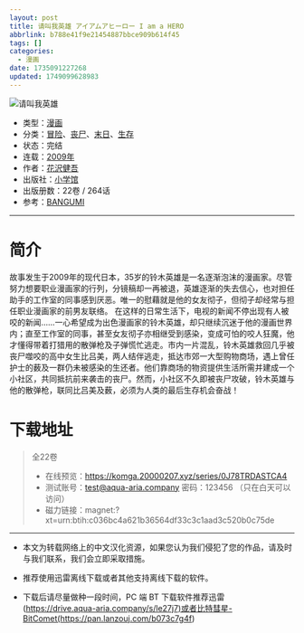 ```yaml
---
layout: post
title: 请叫我英雄 アイアムアヒーロー I am a HERO
abbrlink: b788e41f9e21454887bbce909b614f45
tags: []
categories:
  - 漫画
date: 1735091227268
updated: 1749099628983
---
```


![请叫我英雄](https://ipfs.io/ipfs/QmVQ6Un3NtGoGfufqKeVcZZpVcXBUkTtxjbF4JLe2ijZpo?filename=%E8%AF%B7%E5%8F%AB%E6%88%91%E8%8B%B1%E9%9B%84.jpg)

- 类型：[漫画](/index.php/category/漫画)
- 分类：[冒险](/index.php/category/冒险)、[丧尸](/index.php/category/丧尸)、[末日](/index.php/category/末日)、[生存](/index.php/category/生存)
- 状态：完结
- 连载：[2009年](/index.php/category/2009年)
- 作者：[花沢健吾](/index.php/category/花沢健吾)
- 出版社：[小学馆](/index.php/category/小学馆)
- 出版册数：22卷 / 264话
- 参考：[BANGUMI](https://bangumi.tv/subject/24569)

***

# 简介

故事发生于2009年的现代日本，35岁的铃木英雄是一名逐渐泡沫的漫画家。尽管努力想要职业漫画家的行列，分镜稿却一再被退，英雄逐渐的失去信心，也对担任助手的工作室的同事感到厌恶。唯一的慰藉就是他的女友彻子，但彻子却经常与担任职业漫画家的前男友联络。 在这样的日常生活下，电视的新闻不停出现有人被咬的新闻……一心希望成为出色漫画家的铃木英雄，却只继续沉迷于他的漫画世界内；直至工作室的同事，甚至女友彻子亦相继受到感染，变成可怕的咬人狂魔，他才懂得带着打猎用的散弹枪及子弹慌忙逃走。市内一片混乱，铃木英雄救回几乎被丧尸噬咬的高中女生比吕美，两人结伴逃走，抵达市郊一大型购物商场，遇上曾任护士的薮及一群仍未被感染的生还者。他们靠商场的物资提供生活所需并建成一个小社区，共同抵抗前来袭击的丧尸。然而，小社区不久即被丧尸攻破，铃木英雄与他的散弹枪，联同比吕美及薮，必须为人类的最后生存机会奋战！

# 下载地址

> 全22卷
>
> - 在线预览：<https://komga.20000207.xyz/series/0J78TRDASTCA4>
> - 测试账号：<test@aqua-aria.company> 密码：123456 （只在白天可以访问）
> - 磁力链接：magnet:?xt=urn:btih:c036bc4a621b36564df33c3c1aad3c520b0c75de

***

- 本文为转载网络上的中文汉化资源，如果您认为我们侵犯了您的作品，请及时与我们联系，我们会立即采取措施。

- 推荐使用迅雷离线下载或者其他支持离线下载的软件。

- 下载后请尽量做种一段时间，PC 端 BT 下载软件推荐迅雷(<https://drive.aqua-aria.company/s/le27j7)或者比特彗星-BitComet(https://pan.lanzouj.com/b073c7g4f>)
